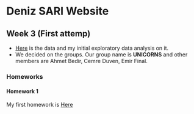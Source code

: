 # Deniz SARI Website

## Week 3 (First attemp)

+  [Here](https://www.kaggle.com/mrisdal/exploring-survival-on-the-titanic) is the data and my initial exploratory data analysis on it.
+ We decided on the groups. Our group name is **UNICORNS** and other members are Ahmet Bedir, Cemre Duven, Emir Final.

### Homeworks 
#### Homework 1
My first homework is [Here](DenizSARI-Homework1.html)

